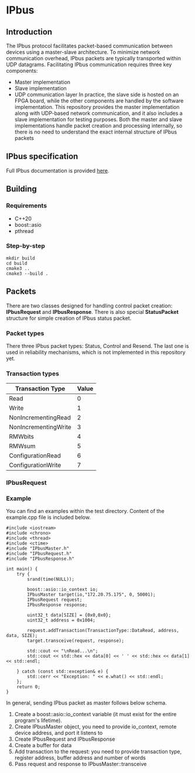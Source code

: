 # IPbus

## Introduction
The IPbus protocol facilitates packet-based communication between devices using a master-slave architecture. To minimize network communication overhead, IPbus packets are typically transported within UDP datagrams. Facilitating IPbus communication requires three key components:
- Master implementation
- Slave implementation
- UDP communication layer
In practice, the slave side is hosted on an FPGA board, while the other components are handled by the software implementation. This repository provides the master implementation along with UDP-based network communication, and it also includes a slave implementation for testing purposes. Both the master and slave implementations handle packet creation and processing internally, so there is no need to understand the exact internal structure of IPbus packets

## IPbus specification

Full IPbus documentation is provided  [here](https://ipbus.web.cern.ch/doc/user/html/_downloads/d251e03ea4badd71f62cffb24f110cfa/ipbus_protocol_v2_0.pdf).

## Building

### Requirements
- C++20
- boost::asio
- pthread

### Step-by-step
```
mkdir build
cd build
cmake3 ..
cmake3 --build .
```

## Packets
There are two classes designed for handling control packet creation: **IPbusRequest** and **IPbusResponse**. There is also special **StatusPacket** structure for simple creation of IPbus status packet.

### Packet types
There three IPbus packet types: Status, Control and Resend. The last one is used in reliability mechanisms, which is not implemented in this repository yet.

### Transaction types
| Transaction Type       | Value |
|------------------------|-------|
| Read                   | 0     |
| Write                  | 1     |
| NonIncrementingRead    | 2     |
| NonIncrementingWrite   | 3     |
| RMWbits                | 4     |
| RMWsum                 | 5     |
| ConfigurationRead      | 6     |
| ConfigurationWrite     | 7     |

### IPbusRequest



### Example
You can find an examples within the test directory. Content of the example.cpp file is included below.
```
#include <iostream>
#include <chrono>
#include <thread>
#include <ctime>
#include "IPbusMaster.h"
#include "IPbusRequest.h"
#include "IPbusResponse.h"

int main() {
    try {
        srand(time(NULL));

        boost::asio::io_context io;
        IPbusMaster target(io,"172.20.75.175", 0, 50001);
        IPbusRequest request;
        IPbusResponse response;

        uint32_t data[SIZE] = {0x0,0x0};
        uint32_t address = 0x1004;

        request.addTransaction(TransactionType::DataRead, address, data, SIZE);
        target.transceive(request, response);

        std::cout << "\nRead...\n";
        std::cout << std::hex << data[0] << ' ' << std::hex << data[1] << std::endl;

    } catch (const std::exception& e) {
        std::cerr << "Exception: " << e.what() << std::endl;
    };
    return 0;
}
```
In general, sending IPbus packet as master follows below schema.
1. Create a boost::asio::io_context variable (it must exist for the entire program's lifetime).
2. Create IPbusMaster object, you need to provide io_context, remote device address, and port it listens to
3. Create IPbusRequest and IPbusResponse
4. Create a buffer for data
5. Add transaction to the request: you need to provide transaction type, register address, buffer address and number of words
6. Pass request and response to IPbusMaster::transceive




